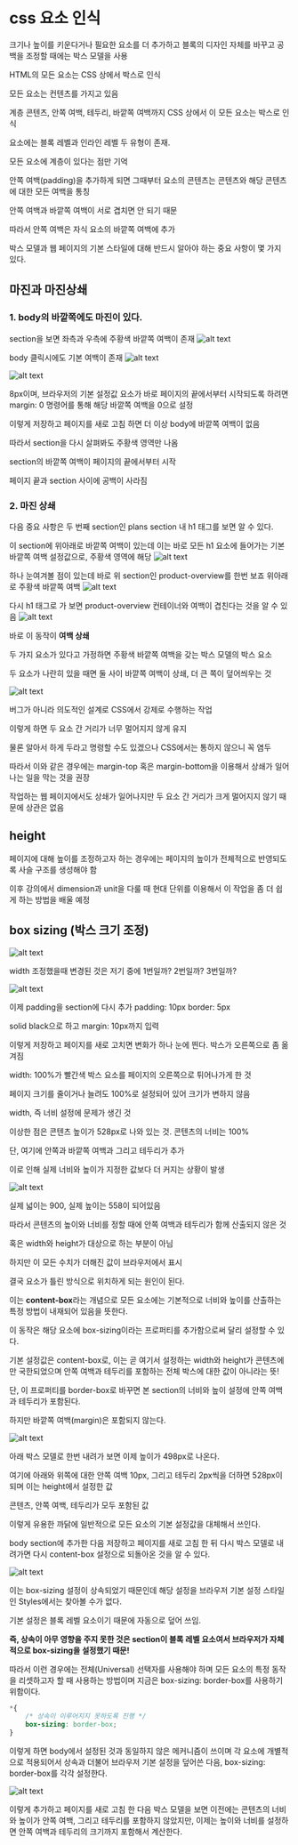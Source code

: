 # css 요소 인식

크기나 높이를 키운다거나 필요한 요소를 더 추가하고 블록의 디자인 자체를 바꾸고 공백을 조정할 때에는 박스 모델을 사용

HTML의 모든 요소는 CSS 상에서 박스로 인식

모든 요소는 컨텐츠를 가지고 있음

계층 콘텐츠, 안쪽 여백, 테두리, 바깥쪽 여백까지 CSS 상에서 이 모든 요소는 박스로 인식

요소에는 블록 레벨과 인라인 레벨 두 유형이 존재.

모든 요소에 계층이 있다는 점만 기억

안쪽 여백(padding)을 추가하게 되면 그때부터 요소의 콘텐츠는 콘텐츠와 해당 콘텐츠에 대한 모든 여백을 통칭

안쪽 여백과 바깥쪽 여백이 서로 겹치면 안 되기 때문

따라서 안쪽 여백은 자식 요소의 바깥쪽 여백에 추가

박스 모델과 웹 페이지의 기본 스타일에 대해 반드시 알아야 하는 중요 사항이 몇 가지 있다.

## 마진과 마진상쇄

### 1. body의 바깥쪽에도 마진이 있다.

section을 보면 좌측과 우측에 주황색 바깥쪽 여백이 존재
![alt text](image.png)

body 클릭시에도 기본 여백이 존재
![alt text](image-1.png)

![alt text](image-2.png)

8px이며, 브라우저의 기본 설정값 요소가 바로 페이지의 끝에서부터 시작되도록 하려면 margin: 0 명령어를 통해 해당 바깥쪽 여백을 0으로 설정

이렇게 저장하고 페이지를 새로 고침 하면 더 이상 body에 바깥쪽 여백이 없음

따라서 section을 다시 살펴봐도 주황색 영역만 나옴

section의 바깥쪽 여백이 페이지의 끝에서부터 시작

페이지 끝과 section 사이에 공백이 사라짐

### 2. 마진 상쇄

다음 중요 사항은 두 번째 section인 plans section 내 h1 태그를 보면 알 수 있다.

이 section에 위아래로 바깥쪽 여백이 있는데 이는 바로 모든 h1 요소에 들어가는 기본 바깥쪽 여백 설정값으로, 주황색 영역에 해당
![alt text](image-4.png)


하나 눈여겨볼 점이 있는데 바로 위 section인 product-overview를 한번 보죠 위아래로 주황색 바깥쪽 여백
![alt text](image-5.png)

다시 h1 태그로 가 보면 product-overview 컨테이너와 여백이 겹친다는 것을 알 수 있음
![alt text](image-4.png)

바로 이 동작이 **여백 상쇄**

두 가지 요소가 있다고 가정하면 주황색 바깥쪽 여백을 갖는 박스 모델의 박스 요소

두 요소가 나란히 있을 때면 둘 사이 바깥쪽 여백이 상쇄, 더 큰 쪽이 덮어씌우는 것

![alt text](image-3.png)

버그가 아니라 의도적인 설계로 CSS에서 강제로 수행하는 작업

이렇게 하면 두 요소 간 거리가 너무 멀어지지 않게 유지

물론 알아서 하게 두라고 명령할 수도 있겠으나 CSS에서는 통하지 않으니 꼭 염두

따라서 이와 같은 경우에는 margin-top 혹은 margin-bottom을 이용해서 상쇄가 일어나는 일을 막는 것을 권장

작업하는 웹 페이지에서도 상쇄가 일어나지만 두 요소 간 거리가 크게 멀어지지 않기 때문에 상관은 없음



## height

페이지에 대해 높이를 조정하고자 하는 경우에는 페이지의 높이가 전체적으로 반영되도록 사슬 구조를 생성해야 함

이후 강의에서 dimension과 unit을 다룰 때 현대 단위를 이용해서 이 작업을 좀 더 쉽게 하는 방법을 배울 예정


## box sizing (박스 크기 조정)

![alt text](image-6.png)

width 조정했을때 변경된 것은 저기 중에 1번일까? 2번일까? 3번일까?

![alt text](image-7.png)

이제 padding을 section에 다시 추가 padding: 10px border: 5px

solid black으로 하고 margin: 10px까지 입력

이렇게 저장하고 페이지를 새로 고치면 변화가 하나 눈에 띈다. 박스가 오른쪽으로 좀 옮겨짐

width: 100%가 빨간색 박스 요소를 페이지의 오른쪽으로 튀어나가게 한 것

페이지 크기를 줄이거나 늘려도 100%로 설정되어 있어 크기가 변하지 않음

width, 즉 너비 설정에 문제가 생긴 것

이상한 점은 콘텐츠 높이가 528px로 나와 있는 것. 콘텐츠의 너비는 100%

단, 여기에 안쪽과 바깥쪽 여백과 그리고 테두리가 추가

이로 인해 실제 너비와 높이가 지정한 값보다 더 커지는 상황이 발생

![alt text](image-8.png)

실제 넓이는 900, 실제 높이는 558이 되어있음

따라서 콘텐츠의 높이와 너비를 정할 때에 안쪽 여백과 테두리가 함께 산출되지 않은 것

혹은 width와 height가 대상으로 하는 부분이 아님

하지만 이 모든 수치가 더해진 값이 브라우저에서 표시

결국 요소가 틀린 방식으로 위치하게 되는 원인이 된다.

이는 **content-box**라는 개념으로 모든 요소에는 기본적으로 너비와 높이를 산출하는 특정 방법이 내재되어 있음을 뜻한다.

이 동작은 해당 요소에 box-sizing이라는 프로퍼티를 추가함으로써 달리 설정할 수 있다.

기본 설정값은 content-box로, 이는 곧 여기서 설정하는 width와 height가 콘텐츠에만 국한되었으며 안쪽 여백과 테두리를 포함하는 전체 박스에 대한 값이 아니라는 뜻!

단, 이 프로퍼티를 border-box로 바꾸면 본 section의 너비와 높이 설정에 안쪽 여백과 테두리가 포함된다.

하지만 바깥쪽 여백(margin)은 포함되지 않는다.

![alt text](image-9.png)

아래 박스 모델로 한번 내려가 보면 이제 높이가 498px로 나온다.

여기에 아래와 위쪽에 대한 안쪽 여백 10px, 그리고 테두리 2px씩을 더하면 528px이 되며 이는 height에서 설정한 값

콘텐츠, 안쪽 여백, 테두리가 모두 포함된 값


이렇게 유용한 까닭에 일반적으로 모든 요소의 기본 설정값을 대체해서 쓰인다.

body section에 추가한 다음 저장하고 페이지를 새로 고침 한 뒤 다시 박스 모델로 내려가면 다시 content-box 설정으로 되돌아온 것을 알 수 있다.

![alt text](image-10.png)


이는 box-sizing 설정이 상속되었기 때문인데 해당 설정을 브라우저 기본 설정 스타일인 Styles에서는 찾아볼 수가 없다.

기본 설정은 블록 레벨 요소이기 때문에 자동으로 덮어 쓰임.

**즉, 상속이 아무 영향을 주지 못한 것은 section이 블록 레벨 요소여서 브라우저가 자체적으로 box-sizing을 설정했기 때문!**

따라서 이런 경우에는 전체(Universal) 선택자를 사용해야 하며 모든 요소의 특정 동작을 리셋하고자 할 때 사용하는 방법이며 지금은 box-sizing: border-box를 사용하기 위함이다.

```css
*{
    /* 상속이 이루어지지 못하도록 진행 */
    box-sizing: border-box;
}
```

이렇게 하면 body에서 설정된 것과 동일하지 않은 메커니즘이 쓰이며 각 요소에 개별적으로 적용되어서 상속과 더불어 브라우저 기본 설정을 덮어쓴 다음, box-sizing: border-box를 각각 설정한다.


![alt text](image-11.png)

이렇게 추가하고 페이지를 새로 고침 한 다음 박스 모델을 보면 이전에는 콘텐츠의 너비와 높이가 안쪽 여백, 그리고 테두리를 포함하지 않았지만, 이제는 높이와 너비를 설정하면 안쪽 여백과 테두리의 크기까지 포함해서 계산한다.